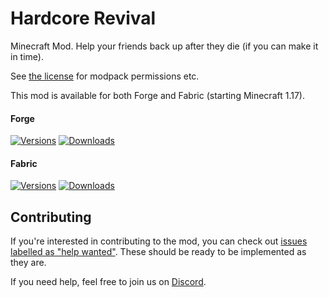 # Hardcore Revival

Minecraft Mod. Help your friends back up after they die (if you can make it in time).

See [the license](LICENSE) for modpack permissions etc.

This mod is available for both Forge and Fabric (starting Minecraft 1.17).

#### Forge

[![Versions](http://cf.way2muchnoise.eu/versions/274036_latest.svg)](https://www.curseforge.com/minecraft/mc-mods/hardcore-revival)
[![Downloads](http://cf.way2muchnoise.eu/full_274036_downloads.svg)](https://www.curseforge.com/minecraft/mc-mods/hardcore-revival)

#### Fabric

[![Versions](http://cf.way2muchnoise.eu/versions/554587_latest.svg)](https://www.curseforge.com/minecraft/mc-mods/hardcore-revival-fabric)
[![Downloads](http://cf.way2muchnoise.eu/full_554587_downloads.svg)](https://www.curseforge.com/minecraft/mc-mods/hardcore-revival-fabric)

## Contributing

If you're interested in contributing to the mod, you can check
out [issues labelled as "help wanted"](https://github.com/ModdingForBlockheads/HardcoreRevival/issues?q=is%3Aopen+is%3Aissue+label%3A%22help+wanted%22).
These should be ready to be implemented as they are.

If you need help, feel free to join us on [Discord](https://discord.gg/scGAfXC).